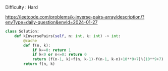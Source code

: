 Difficulty : Hard 

https://leetcode.com/problems/k-inverse-pairs-array/description/?envType=daily-question&envId=2024-01-27

```python
class Solution:
    def kInversePairs(self, n: int, k: int) -> int:
        @cache
        def f(n, k):
            if k==0: return 1
            if k<0 or n<=0: return 0
            return (f(n-1, k)+f(n, k-1)-f(n-1, k-n)+10**9+7)%(10**9+7)
        return f(n, k)
```
